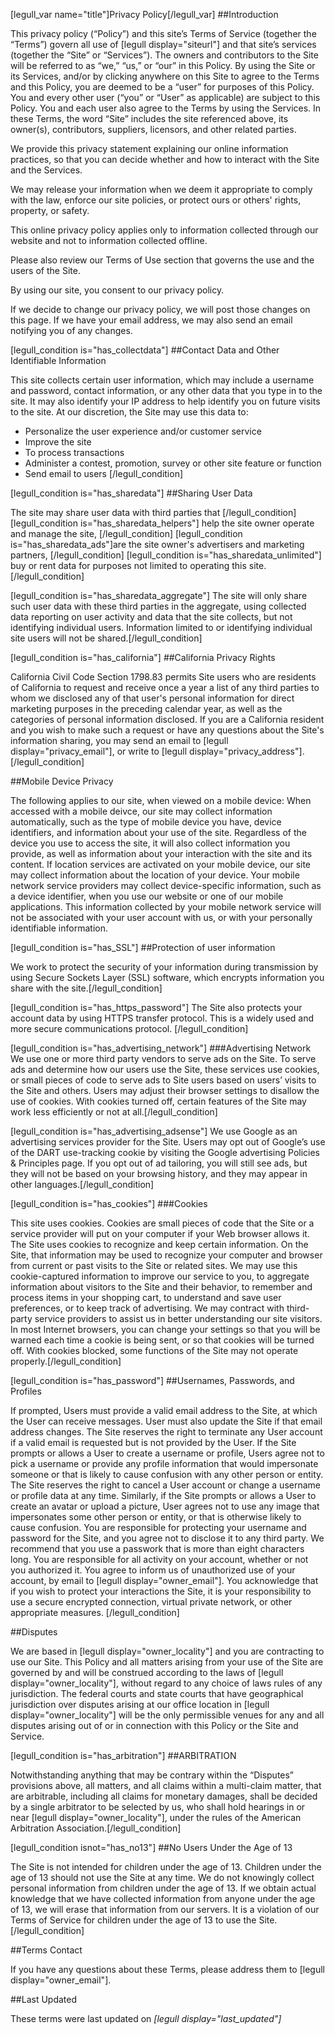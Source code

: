 [legull_var name="title"]Privacy Policy[/legull_var]
##Introduction

This privacy policy (“Policy”) and this site’s Terms of Service (together the “Terms”) govern all use of [legull display="siteurl"] and that site’s services (together the “Site” or “Services”).  The owners and contributors to the Site will be referred to as “we,” “us,” or “our” in this Policy.  By using the Site or its Services, and/or by clicking anywhere on this Site to agree to the Terms and this Policy, you are deemed to be a “user” for purposes of this Policy.  You and every other user (“you” or “User” as applicable) are subject to this Policy.  You and each user also agree to the Terms by using the Services.  In these Terms, the word “Site” includes the site referenced above, its owner(s), contributors, suppliers, licensors, and other related parties.

We provide this privacy statement explaining our online information practices, so that you can decide whether and how to interact with the Site and the Services.

We may release your information when we deem it appropriate to comply with the law, enforce our site policies, or protect ours or others' rights, property, or safety.

This online privacy policy applies only to information collected through our website and not to information collected offline.

Please also review our Terms of Use section that governs the use and the users of the Site.

By using our site, you consent to our privacy policy.

If we decide to change our privacy policy, we will post those changes on this page. If we have your email address, we may also send an email notifying you of any changes.

[legull_condition is="has_collectdata"]
##Contact Data and Other Identifiable Information

This site collects certain user information, which may include a username and password, contact information, or any other data that you type in to the site.  It may also identify your IP address to help identify you on future visits to the site.  At our discretion, the Site may use this data to:

* Personalize the user experience and/or customer service
* Improve the site
* To process transactions
* Administer a contest, promotion, survey or other site feature or function
* Send email to users
[/legull_condition]

[legull_condition is="has_sharedata"]
##Sharing User Data

The site may share user data with third parties that [/legull_condition]
[legull_condition is="has_sharedata_helpers"] help the site owner operate and manage the site, [/legull_condition]
[legull_condition is="has_sharedata_ads"]are the site owner's advertisers and marketing partners, [/legull_condition]
[legull_condition is="has_sharedata_unlimited"] buy or rent data for purposes not limited to operating this site.[/legull_condition]

[legull_condition is="has_sharedata_aggregate"]
The site will only share such user data with these third parties in the aggregate, using collected data reporting on user activity and data that the site collects, but not identifying individual users. Information limited to or identifying individual site users will not be shared.[/legull_condition]

[legull_condition is="has_california"]
##California Privacy Rights

California Civil Code Section 1798.83 permits Site users who are residents of California to request and receive once a year a list of any third parties to whom we disclosed any of that user's personal information for direct marketing purposes in the preceding calendar year, as well as the categories of personal information disclosed. If you are a California resident and you wish to make such a request or have any questions about the Site's information sharing, you may send an email to [legull display="privacy_email"], or write to [legull display="privacy_address"].[/legull_condition]

##Mobile Device Privacy

The following applies to our site, when viewed on a mobile device:
When accessed with a mobile deivce, our site may collect information automatically, such as the type of mobile device you have, device identifiers, and information about your use of the site. Regardless of the device you use to access the site, it will also collect information you provide, as well as information about your interaction with the site and its content.
If location services are activated on your mobile device, our site may collect information about the location of your device. Your mobile network service providers may collect device-specific information, such as a device identifier, when you use our website or one of our mobile applications. This information collected by your mobile network service will not be associated with your user account with us, or with your personally identifiable information.

[legull_condition is="has_SSL"]
##Protection of user information

We work to protect the security of your information during transmission by using Secure Sockets Layer (SSL) software, which encrypts information you share with the site.[/legull_condition]

[legull_condition is="has_https_password"]
The Site also protects your account data by using HTTPS transfer protocol.  This is a widely used and more secure communications protocol. [/legull_condition]

[legull_condition is="has_advertising_network"]
###Advertising Network
We use one or more third party vendors to serve ads on the Site. To serve ads and determine how our users use the Site, these services use cookies, or small pieces of code to serve ads to Site users based on users’ visits to the Site and others. Users may adjust their browser settings to disallow the use of cookies.  With cookies turned off, certain features of the Site may work less efficiently or not at all.[/legull_condition]

[legull_condition is="has_advertising_adsense"]
We use Google as an advertising services provider for the Site. Users may opt out of Google’s use of the DART use-tracking cookie by visiting the Google advertising Policies & Principles page.  If you opt out of ad tailoring, you will still see ads, but they will not be based on your browsing history, and they may appear in other languages.[/legull_condition]

[legull_condition is="has_cookies"]
###Cookies

This site uses cookies.  Cookies are small pieces of code that the Site or a service provider will put on your computer if your Web browser allows it.  The Site uses cookies to recognize and keep certain information.  On the Site, that information may be used to recognize your computer and browser from current or past visits to the Site or related sites.  We may use this cookie-captured information to improve our service to you, to aggregate information about visitors to the Site and their behavior, to remember and process items in your shopping cart, to understand and save user preferences, or to keep track of advertising.  We may contract with third-party service providers to assist us in better understanding our site visitors.
In most Internet browsers, you can change your settings so that you will be warned each time a cookie is being sent, or so that cookies will be turned off. With cookies blocked, some functions of the Site may not operate properly.[/legull_condition]

[legull_condition is="has_password"]
##Usernames, Passwords, and Profiles

If prompted, Users must provide a valid email address to the Site, at which the User can receive messages. User must also update the Site if that email address changes. The Site reserves the right to terminate any User account if a valid email is requested but is not provided by the User.
If the Site prompts or allows a User to create a username or profile, Users agree not to pick a username or provide any profile information that would impersonate someone or that is likely to cause confusion with any other person or entity.  The Site reserves the right to cancel a User account or change a username or profile data at any time.  Similarly, if the Site prompts or allows a User to create an avatar or upload a picture, User agrees not to use any image that impersonates some other person or entity, or that is otherwise likely to cause confusion.
You are responsible for protecting your username and password for the Site, and you agree not to disclose it to any third party.  We recommend that you use a passwork that is more than eight characters long.  You are responsible for all activity on your account, whether or not you authorized it.  You agree to inform us of unauthorized use of your account, by email to [legull display="owner_email"].  You acknowledge that if you wish to protect your interactions the Site, it is your responsibility to use a secure encrypted connection, virtual private network, or other appropriate measures.
[/legull_condition]

##Disputes

We are based in [legull display="owner_locality"] and you are contracting to use our Site.  This Policy and all matters arising from your use of the Site are governed by and will be construed according to the laws of [legull display="owner_locality"], without regard to any choice of laws rules of any jurisdiction.  The federal courts and state courts that have geographical jurisdiction over disputes arising at our office location in [legull display="owner_locality"] will be the only permissible venues for any and all disputes arising out of or in connection with this Policy or the Site and Service.

[legull_condition is="has_arbitration"]
##ARBITRATION

Notwithstanding anything that may be contrary within the “Disputes” provisions above, all matters, and all claims within a multi-claim matter, that are arbitrable, including all claims for monetary damages, shall be decided by a single arbitrator to be selected by us, who shall hold hearings in or near [legull display="owner_locality"], under the rules of the American Arbitration Association.[/legull_condition]

[legull_condition isnot="has_no13"]
##No Users Under the Age of 13

The Site is not intended for children under the age of 13.  Children under the age of 13 should not use the Site at any time.  We do not knowingly collect personal information from children under the age of 13.  If we obtain actual knowledge that we have collected information from anyone under the age of 13, we will erase that information from our servers. It is a violation of our Terms of Service for children under the age of 13 to use the Site. [/legull_condition]

##Terms Contact

If you have any questions about these Terms, please address them to [legull display="owner_email"].

##Last Updated

These terms were last updated on *[legull display="last_updated"]*
